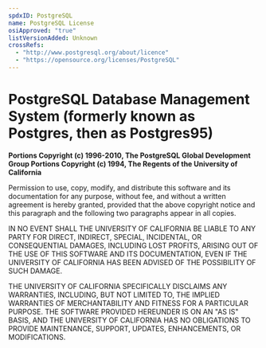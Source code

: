 ```yaml
---
spdxID: PostgreSQL
name: PostgreSQL License
osiApproved: "true"
listVersionAdded: Unknown
crossRefs: 
  - "http://www.postgresql.org/about/licence"
  - "https://opensource.org/licenses/PostgreSQL"
---
```


# PostgreSQL Database Management System (formerly known as Postgres, then as Postgres95)

**Portions Copyright (c) 1996-2010, The PostgreSQL Global Development Group Portions Copyright (c) 1994, The Regents of the University of California**

Permission to use, copy, modify, and distribute this software and its documentation for any purpose, without fee, and without a written agreement is hereby granted, provided that the above copyright notice and this paragraph and the following two paragraphs appear in all copies.

IN NO EVENT SHALL THE UNIVERSITY OF CALIFORNIA BE LIABLE TO ANY PARTY FOR DIRECT, INDIRECT, SPECIAL, INCIDENTAL, OR CONSEQUENTIAL DAMAGES, INCLUDING LOST PROFITS, ARISING OUT OF THE USE OF THIS SOFTWARE AND ITS DOCUMENTATION, EVEN IF THE UNIVERSITY OF CALIFORNIA HAS BEEN ADVISED OF THE POSSIBILITY OF SUCH DAMAGE.

THE UNIVERSITY OF CALIFORNIA SPECIFICALLY DISCLAIMS ANY WARRANTIES, INCLUDING, BUT NOT LIMITED TO, THE IMPLIED WARRANTIES OF MERCHANTABILITY AND FITNESS FOR A PARTICULAR PURPOSE. THE SOFTWARE PROVIDED HEREUNDER IS ON AN "AS IS" BASIS, AND THE UNIVERSITY OF CALIFORNIA HAS NO OBLIGATIONS TO PROVIDE MAINTENANCE, SUPPORT, UPDATES, ENHANCEMENTS, OR MODIFICATIONS.
